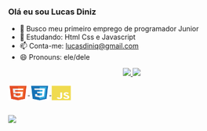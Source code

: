 ### Olá eu sou Lucas Diniz

- 🔭 Busco meu primeiro emprego de programador Junior
- 🌱 Estudando: Html Css e Javascript
- 📫 Conta-me: lucasdiniq@gmail.com
- 😄 Pronouns: ele/dele


<div align="center">
<a href="https://github.com/lucasdinizq">
<img height="180em" src="https://github-readme-stats.vercel.app/api?username=lucasdinizq&show_icons=true&theme=tokyonight&include_all_commits=true&count_private=true"/>
<img height="180em" src="https://github-readme-stats.vercel.app/api/top-langs/?username=lucasdinizq&layout=compact&langs_count=7&theme=tokyonight"/>
</div>
<div style="display: inline_block"><br>
<img align="center" alt="HTML" height="30" width="40" src="https://raw.githubusercontent.com/devicons/devicon/master/icons/html5/html5-original.svg">
<img align="center" alt="CSS" height="30" width="40" src="https://raw.githubusercontent.com/devicons/devicon/master/icons/css3/css3-original.svg">
<img align="center" alt="Js" height="30" width="40" src="https://raw.githubusercontent.com/devicons/devicon/master/icons/javascript/javascript-plain.svg">
</div>
 
 ##

<div>   
 <a href="https://www.linkedin.com/in/lucasd-queiroz/" target="_blank"><img src="https://img.shields.io/badge/-LinkedIn-%230077B5?style=for-the-badge&logo=linkedin&logoColor=white" target="_blank"></a>
</div>
